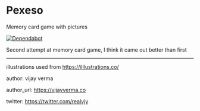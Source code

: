 # Pexeso

Memory card game with pictures 

[![Dependabot](https://badgen.net/badge/Dependabot/enabled/green?icon=dependabot)](https://dependabot.com/)

Second attempt at memory card game, I think it came out better than first


-------
 
illustrations used from https://illlustrations.co/

author: vijay verma

author_url: https://vijayverma.co

twitter: https://twitter.com/realvjy